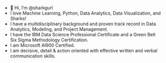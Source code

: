 - 👋 Hi, I’m @sharkgurl
- I love Machine Learning, Python, Data Analytics, Data Visualization, and Sharks!
- I have a multidisciplinary background and proven track record in Data Analytics, Modeling, and Project Management. 
- I have the IBM Data Science Professional Certificate and a Green Belt Six Sigma Methodology Certification.
- I am Microsoft AI900 Certified.
- I am decisive, detail & action oriented with effective written and verbal communication skills.

<!---
sharkgurl/sharkgurl is a ✨ special ✨ repository because its `README.md` (this file) appears on your GitHub profile.
You can click the Preview link to take a look at your changes.
--->
